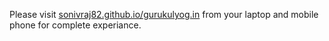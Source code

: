 Please visit <a href="sonivraj82.github.io/gurukulyog.in">sonivraj82.github.io/gurukulyog.in</a> from your laptop and mobile phone for complete experiance. 
